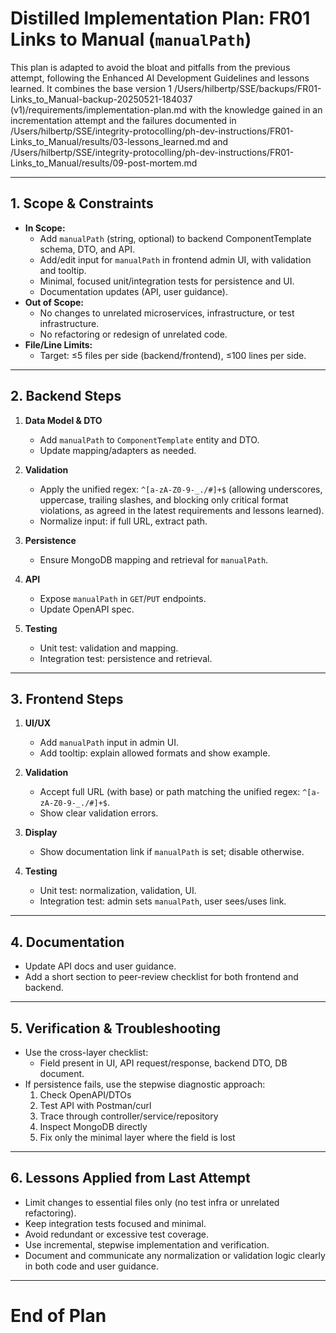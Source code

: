 # Distilled Implementation Plan: FR01 Links to Manual (`manualPath`)

This plan is adapted to avoid the bloat and pitfalls from the previous attempt, following the Enhanced AI Development Guidelines and lessons learned. It combines the base version 1 /Users/hilbertp/SSE/backups/FR01-Links_to_Manual-backup-20250521-184037 (v1)/requirements/implementation-plan.md with the knowledge gained in an incrementation attempt and the failures documented in /Users/hilbertp/SSE/integrity-protocolling/ph-dev-instructions/FR01-Links_to_Manual/results/03-lessons_learned.md and /Users/hilbertp/SSE/integrity-protocolling/ph-dev-instructions/FR01-Links_to_Manual/results/09-post-mortem.md

---

## 1. Scope & Constraints

- **In Scope:**  
  - Add `manualPath` (string, optional) to backend ComponentTemplate schema, DTO, and API.
  - Add/edit input for `manualPath` in frontend admin UI, with validation and tooltip.
  - Minimal, focused unit/integration tests for persistence and UI.
  - Documentation updates (API, user guidance).
- **Out of Scope:**  
  - No changes to unrelated microservices, infrastructure, or test infrastructure.
  - No refactoring or redesign of unrelated code.
- **File/Line Limits:**  
  - Target: ≤5 files per side (backend/frontend), ≤100 lines per side.

---

## 2. Backend Steps

1. **Data Model & DTO**
   - Add `manualPath` to `ComponentTemplate` entity and DTO.
   - Update mapping/adapters as needed.

2. **Validation**
   - Apply the unified regex: `^[a-zA-Z0-9-_./#]+$` (allowing underscores, uppercase, trailing slashes, and blocking only critical format violations, as agreed in the latest requirements and lessons learned).
   - Normalize input: if full URL, extract path.

3. **Persistence**
   - Ensure MongoDB mapping and retrieval for `manualPath`.

4. **API**
   - Expose `manualPath` in `GET`/`PUT` endpoints.
   - Update OpenAPI spec.

5. **Testing**
   - Unit test: validation and mapping.
   - Integration test: persistence and retrieval.

---

## 3. Frontend Steps

1. **UI/UX**
   - Add `manualPath` input in admin UI.
   - Add tooltip: explain allowed formats and show example.

2. **Validation**
   - Accept full URL (with base) or path matching the unified regex: `^[a-zA-Z0-9-_./#]+$`.
   - Show clear validation errors.

3. **Display**
   - Show documentation link if `manualPath` is set; disable otherwise.

4. **Testing**
   - Unit test: normalization, validation, UI.
   - Integration test: admin sets `manualPath`, user sees/uses link.

---

## 4. Documentation

- Update API docs and user guidance.
- Add a short section to peer-review checklist for both frontend and backend.

---

## 5. Verification & Troubleshooting

- Use the cross-layer checklist:
  - Field present in UI, API request/response, backend DTO, DB document.
- If persistence fails, use the stepwise diagnostic approach:
  1. Check OpenAPI/DTOs
  2. Test API with Postman/curl
  3. Trace through controller/service/repository
  4. Inspect MongoDB directly
  5. Fix only the minimal layer where the field is lost

---

## 6. Lessons Applied from Last Attempt

- Limit changes to essential files only (no test infra or unrelated refactoring).
- Keep integration tests focused and minimal.
- Avoid redundant or excessive test coverage.
- Use incremental, stepwise implementation and verification.
- Document and communicate any normalization or validation logic clearly in both code and user guidance.

---

# End of Plan
